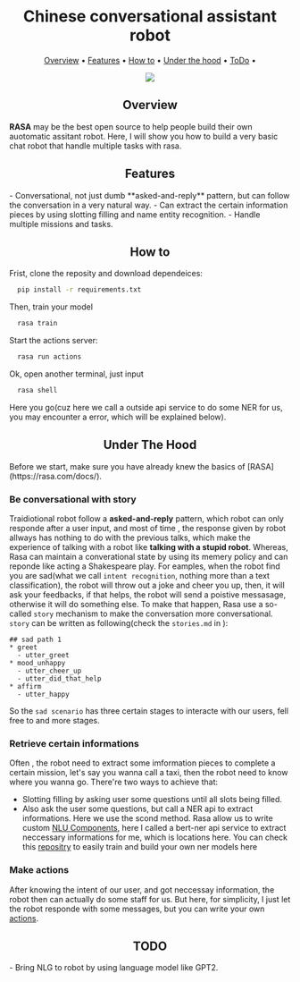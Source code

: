 <h1 align="center">Chinese conversational assistant robot</h1>
<p align="center">
  <a href="#overview">Overview</a> •
  <a href="#features">Features</a> •
  <a href="#howto">How to</a> •
  <a href="#underthehood">Under the hood</a> •
  <a href="#todo">ToDo</a> •
</p>

<p align="center"><img src="materials/conversation.gif?raw=true"/></p>
<h2 align="center">Overview</h2>

**RASA** may be the best open source to help people build their own auotomatic assitant robot. Here,  I will show you how to build a very basic chat robot that handle multiple tasks with rasa.


<h2 align="center">Features</h2>
- Conversational, not just dumb **asked-and-reply** pattern, but can follow the conversation in a very natural way.
- Can extract the certain information pieces by using slotting filling and name entity recognition.
- Handle multiple missions and tasks.

<h2 align="center">How to</h2>
Frist, clone the reposity and download dependeices:

```bash
  pip install -r requirements.txt
```
Then, train your model

```bash
  rasa train
```
Start the actions server:

```bash
  rasa run actions
```

Ok, open another terminal, just input

```bash
  rasa shell
```
Here you go(cuz here we call a outside api service to do some NER for us, you may encounter a error, which will be explained below).

<h2 align="center">Under The Hood</h2>
Before we start, make sure you have already knew the basics of [RASA](https://rasa.com/docs/). 

### Be conversational with story
Traidiotional robot follow a **asked-and-reply** pattern, which robot can only responde after a user input, and most of time , the response given by robot allways has nothing to do with the previous talks, which make the experience of talking with a robot like **talking with a stupid robot**. 
Whereas, Rasa can maintain a  converational state by using its memery policy and can reponde like acting a Shakespeare play.
For eamples, when the robot find you are sad(what we call `intent recognition`, nothing more than a text classification), the robot will throw out a joke and cheer you up, then, it will ask your feedbacks, if that helps, the robot will send a poistive messasage, otherwise it will do something else.
To make that happen, Rasa use a so-called  `story` mechanism to make the conversation more conversational.
`story` can be written as following(check the `stories.md` in ):
```text
## sad path 1
* greet
  - utter_greet
* mood_unhappy
  - utter_cheer_up
  - utter_did_that_help
* affirm
  - utter_happy
```
So the `sad scenario` has three certain stages to interacte with our users, fell free to and more stages.

### Retrieve certain informations
Often , the robot need to extract some imformation pieces to complete a certain mission, let's say you wanna call a taxi, then the robot need to know where you wanna go.  There're two ways to achieve that:
- Slotting filling by asking user some questions until all slots being filled.
- Also ask the user some questions, but call a NER api to extract informations.
Here we use the scond method. Rasa allow us to write custom [NLU Components](https://rasa.com/docs/rasa/api/custom-nlu-components), here I called a bert-ner api service to extract neccessary informations for me, which is locations here. You can check this [repositry](https://github.com/superjcd/fst2) to easily train and build your own ner models here

### Make actions
After knowing the intent of our user, and got neccessay information, the robot then can actually do some staff for us. But here, for simplicity, I just let the robot responde with some messages, but you can write your own [actions](https://rasa.com/docs/rasa/core/actions/#).

<h2 align="center">TODO</h2>
- Bring NLG to robot by using language model like GPT2.
